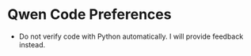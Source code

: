 # Qwen Code Preferences

- Do not verify code with Python automatically. I will provide feedback instead.